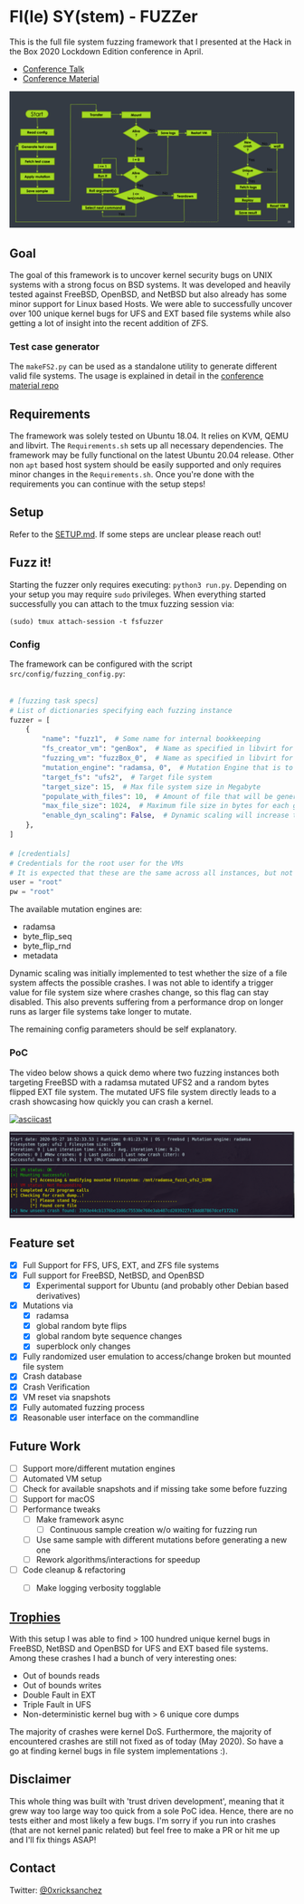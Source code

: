 # FI(le) SY(stem) - FUZZer


This is the full file system fuzzing framework that I presented at the Hack in the Box 2020 Lockdown Edition conference in April.

 * [Conference Talk](https://youtu.be/VNzKVOsn5qQ?t=17032)
 * [Conference Material](https://github.com/0xricksanchez/HITB2020_FSFUZZER)


![Framework overview](assets/framework.png)


## Goal

The goal of this framework is to uncover kernel security bugs on UNIX systems with a strong focus on BSD systems.
It was developed and heavily tested against FreeBSD, OpenBSD, and NetBSD but also already has some minor support for Linux based Hosts.
We were able to successfully uncover over 100 unique kernel bugs for UFS and EXT based file systems while also getting
a lot of insight into the recent addition of ZFS.

### Test case generator

The `makeFS2.py` can be used as a standalone utility to generate different valid file systems.
The usage is explained in detail in the [conference material repo](https://github.com/0xricksanchez/HITB2020_FSFUZZER)

## Requirements

The framework was solely tested on Ubuntu 18.04.
It relies on KVM, QEMU and libvirt.
The `Requirements.sh` sets up all necessary dependencies.
The framework may be fully functional on the latest Ubuntu 20.04 release.
Other non `apt` based host system should be easily supported and only requires minor changes in the `Requirements.sh`.
Once you're done with the requirements you can continue with the setup steps!

## Setup

Refer to the [SETUP.md](SETUP.md). If some steps are unclear please reach out!

## Fuzz it!

Starting the fuzzer only requires executing: `python3 run.py`.
Depending on your setup you may require `sudo` privileges.
When everything started successfully you can attach to the tmux fuzzing session via:

```
(sudo) tmux attach-session -t fsfuzzer
```

### Config

The framework can be configured with the script `src/config/fuzzing_config.py`:

```python

# [fuzzing task specs]
# List of dictionaries specifying each fuzzing instance
fuzzer = [
    {
        "name": "fuzz1",  # Some name for internal bookkeeping
        "fs_creator_vm": "genBox",  # Name as specified in libvirt for the VM handling the file system generation, can be the same across all instances
        "fuzzing_vm": "fuzzBox_0",  # Name as specified in libvirt for the VM handling the file system generation
        "mutation_engine": "radamsa, 0",  # Mutation Engine that is to be used, and size of mutation (radamsa takes no size argument)
        "target_fs": "ufs2",  # Target file system
        "target_size": 15,  # Max file system size in Megabyte
        "populate_with_files": 10,  # Amount of file that will be generated
        "max_file_size": 1024,  # Maximum file size in bytes for each generated file
        "enable_dyn_scaling": False,  # Dynamic scaling will increase the filesystem size periodically
    },
]

# [credentials]
# Credentials for the root user for the VMs
# It is expected that these are the same across all instances, but not necessarily root
user = "root"
pw = "root"
```

The available mutation engines are:

 - radamsa
 - byte_flip_seq
 - byte_flip_rnd
 - metadata
 
Dynamic scaling was initially implemented to test whether the size of a file system affects the possible crashes.
I was not able to identify a trigger value for file system size where crashes change, so this flag can stay disabled.
This also prevents suffering from a performance drop on longer runs as larger file systems take longer to mutate.

The remaining config parameters should be self explanatory.

### PoC

The video below shows a quick demo where two fuzzing instances both targeting FreeBSD with a radamsa mutated UFS2 and a random bytes flipped EXT file system.
The mutated UFS file system directly leads to a crash showcasing how quickly you can crash a kernel.

[![asciicast](https://asciinema.org/a/uF0riiMd3VC1lPaxox1EOdGjE.svg)](https://asciinema.org/a/uF0riiMd3VC1lPaxox1EOdGjE)


![fuzz_example](assets/stdout.png)

## Feature set

- [X] Full Support for FFS, UFS, EXT, and ZFS file systems
- [X] Full support for FreeBSD, NetBSD, and OpenBSD
    - [X] Experimental support for Ubuntu (and probably other Debian based derivatives)
- [X] Mutations via 
    - [X] radamsa
    - [X] global random byte flips
    - [X] global random byte sequence changes
    - [X] superblock only changes
- [X] Fully randomized user emulation to access/change broken but mounted file system
- [X] Crash database
- [X] Crash Verification
- [X] VM reset via snapshots
- [X] Fully automated fuzzing process
- [X] Reasonable user interface on the commandline

## Future Work

- [ ] Support more/different mutation engines
- [ ] Automated VM setup
- [ ] Check for available snapshots and if missing take some before fuzzing
- [ ] Support for macOS
- [ ] Performance tweaks
  - [ ] Make framework async
    - [ ] Continuous sample creation w/o waiting for fuzzing run
  - [ ] Use same sample with different mutations before generating a new one
  - [ ] Rework algorithms/interactions for speedup
- [ ] Code cleanup & refactoring
  - [ ] Make logging verbosity togglable


## [Trophies](https://www.freshbsd.org/search?q=Christopher+Krah&sort=commit_date)

With this setup I was able to find > 100 hundred unique kernel bugs in FreeBSD, NetBSD and OpenBSD for UFS and EXT based file systems.
Among these crashes I had a bunch of very interesting ones:

- Out of bounds reads
- Out of bounds writes
- Double Fault in EXT
- Triple Fault in UFS
- Non-deterministic kernel bug with > 6 unique core dumps

The majority of crashes were kernel DoS.
Furthermore, the majority of encountered crashes are still not fixed as of today (May 2020).
So have a go at finding kernel bugs in file system implementations :).

## Disclaimer

This whole thing was built with 'trust driven development', meaning that it grew way too large way too quick from a sole PoC idea.
Hence, there are no tests either and most likely a few bugs. 
I'm sorry if you run into crashes (that are not kernel panic related) but feel free to make a PR or hit me up and I'll fix things ASAP!

## Contact

Twitter: [@0xricksanchez](https://twitter.com/0xricksanchez)
